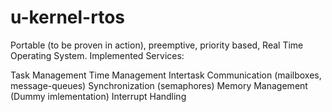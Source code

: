 # u-kernel-rtos

Portable (to be proven in action), preemptive, priority based, Real Time Operating System. Implemented Services:

Task Management
Time Management
Intertask Communication (mailboxes, message-queues)
Synchronization (semaphores)
Memory Management (Dummy imlementation)
Interrupt Handling
